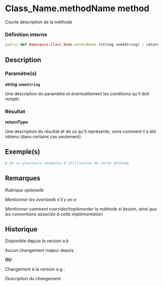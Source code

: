 # Class_Name.methodName method

Courte description de la méthode

### Définition interne

```ruby
public def Namespace.Class_Name.methodName (string someString) : returnType
```

## Description

### Paramètre(s)

**string `someString`**

Une description du paramètre et éventuellement les conditions qu'il doit remplir.

### Résultat

**returnType**

Une description du résultat et de ce qu'il représente, voire comment il a été obtenu (dans certains cas seulement).

## Exemple(s)

```ruby
# Un ou plusieurs exemples d'utilisation de cette méthode
```

## Remarques

*Rubrique optionelle*

*Mentionner les overloads s'il y en a*

*Mentionner comment overrider/implémenter la méthode si besoin, ainsi que les conventions associée à cette implémentation*

## Historique

Disponible depuis la version a.b

Aucun changement majeur depuis

***OU***

Changement à la version a.g :

*Description du changement*
